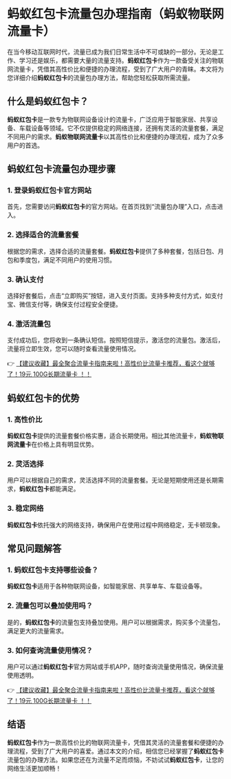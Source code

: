 # 蚂蚁红包卡流量包办理指南（蚂蚁物联网流量卡）

在当今移动互联网时代，流量已成为我们日常生活中不可或缺的一部分。无论是工作、学习还是娱乐，都需要大量的流量支持。**蚂蚁红包卡**作为一款备受关注的物联网流量卡，凭借其高性价比和便捷的办理流程，受到了广大用户的青睐。本文将为您详细介绍**蚂蚁红包卡**的流量包办理方法，帮助您轻松获取所需流量。

## 什么是蚂蚁红包卡？

**蚂蚁红包卡**是一款专为物联网设备设计的流量卡，广泛应用于智能家居、共享设备、车载设备等领域。它不仅提供稳定的网络连接，还拥有灵活的流量套餐，满足不同用户的需求。**蚂蚁物联网流量卡**以其高性价比和便捷的办理流程，成为了众多用户的首选。

## 蚂蚁红包卡流量包办理步骤

### 1. 登录蚂蚁红包卡官方网站

首先，您需要访问**蚂蚁红包卡**的官方网站。在首页找到“流量包办理”入口，点击进入。

### 2. 选择适合的流量套餐

根据您的需求，选择合适的流量套餐。**蚂蚁红包卡**提供了多种套餐，包括日包、月包和季度包，满足不同用户的使用习惯。

### 3. 确认支付

选择好套餐后，点击“立即购买”按钮，进入支付页面。支持多种支付方式，如支付宝、微信支付等，确保支付过程安全便捷。

### 4. 激活流量包

支付成功后，您将收到一条确认短信。按照短信提示，激活您的流量包。激活后，流量将立即生效，您可以随时查看流量使用情况。

👉 [【建议收藏】最全聚合流量卡指南来啦！高性价比流量卡推荐，看这个就够了！19元 100G长期流量卡 ！！](https://bit.ly/Liuliangka)

## 蚂蚁红包卡的优势

### 1. 高性价比

**蚂蚁红包卡**提供的流量套餐价格实惠，适合长期使用。相比其他流量卡，**蚂蚁物联网流量卡**在价格上具有明显优势。

### 2. 灵活选择

用户可以根据自己的需求，灵活选择不同的流量套餐。无论是短期使用还是长期需求，**蚂蚁红包卡**都能满足。

### 3. 稳定网络

**蚂蚁红包卡**依托强大的网络支持，确保用户在使用过程中网络稳定，无卡顿现象。

## 常见问题解答

### 1. 蚂蚁红包卡支持哪些设备？

**蚂蚁红包卡**适用于各种物联网设备，如智能家居、共享单车、车载设备等。

### 2. 流量包可以叠加使用吗？

是的，**蚂蚁红包卡**的流量包支持叠加使用。用户可以根据需求，购买多个流量包，满足更大的流量需求。

### 3. 如何查询流量使用情况？

用户可以通过**蚂蚁红包卡**官方网站或手机APP，随时查询流量使用情况，确保流量使用透明。

👉 [【建议收藏】最全聚合流量卡指南来啦！高性价比流量卡推荐，看这个就够了！19元 100G长期流量卡 ！！](https://bit.ly/Liuliangka)

## 结语

**蚂蚁红包卡**作为一款高性价比的物联网流量卡，凭借其灵活的流量套餐和便捷的办理流程，受到了广大用户的喜爱。通过本文的介绍，相信您已经掌握了**蚂蚁红包卡**流量包的办理方法。如果您还在为流量不足而烦恼，不妨试试**蚂蚁红包卡**，让您的网络生活更加顺畅！